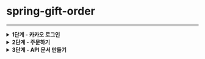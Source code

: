 # spring-gift-order

---
<details>
<summary><strong>1단계 - 카카오 로그인</strong></summary>

- application-secret-key.properties에 추가
    - cliendt_id
    - redirect_uri
- .gitignore에 properties 추가
- KakaoProperties 생성
    - config 패키지에 생성
    - client_id
    - redirect_uri
- Application 수정
- KakaoLoginController 생성
    - 카카오 로그인 화면
    - 액세스 토큰 얻기
- KakaoAccessTokenDTO 생성
- KakaoService 생성
    - 인가 코드를 통해 액세스 토큰 받기
- 카카오 로그인 화면 만들기
    - 버튼 클릭 시 로그인 화면으로 이동
- 액세스 토큰 얻기 성공 화면 만들기
</details>

<details>
<summary><strong>2단계 - 주문하기</strong></summary>

- 액세스 토큰으로부터 정보 추출하기
  - KakaoAccountDTO 생성
  - KakaoUserInfoDTO 생성
  - KakaoService에 메서드 추가
    - KakaoProperties에서 url 관리하기 
    - 액세스 토큰으로부터 이메일 뽑아와서 멤버로 저장하기
    - JwtToken 생성하기
  - KakaoLoginController 수정
  - kakao_access_token.html 수정

- 주문하기
  - Order 엔티티 만들기
  - OrderDTO 만들기
    - OrderRequestDTO
      - 주문 버튼 눌렀을 떄 넘겨줄 정보
    - OrderResponseDTO
      - 카카오톡 메시지 보낼 때 필요한 정보
  - OrderRepository 만들기
  - OrderService 만들기
  - OrderController 만들기
    - order_form 이동 시 예시 데이터 넣기
    - Order가 생성되면 주문이 된 것이므로 수량 차감하기
  - option_list.html 수정
    - order_form으로 이동하는 버튼 만들기
  - order_form 생성

- 카카오톡 메시지 보내기
  - KakaoService에 메서드 추가
    - 카카오톡 메시지 보내는 메서드 추가
    - 메시지 템플릿 생성
  - OrderController 수정
    - 주문 버튼을 눌렀을 때 메시지 보내도록 수정
</details>

<details>
<summary><strong>3단계 - API 문서 만들기</strong></summary>

- Swagger 사용 위해 build.gradle에 추가
- OpenAPI 설정 파일 추가
- API 문서 만들기
  - 컨트롤러에 Tag와 Operation을 사용
</details>